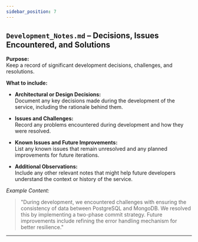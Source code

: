 ```yaml
---
sidebar_position: 7
---
```


## `Development_Notes.md` – Decisions, Issues Encountered, and Solutions

**Purpose:**  
Keep a record of significant development decisions, challenges, and resolutions.

**What to include:**

- **Architectural or Design Decisions:**  
  Document any key decisions made during the development of the service, including the rationale behind them.
  
- **Issues and Challenges:**  
  Record any problems encountered during development and how they were resolved.
  
- **Known Issues and Future Improvements:**  
  List any known issues that remain unresolved and any planned improvements for future iterations.
  
- **Additional Observations:**  
  Include any other relevant notes that might help future developers understand the context or history of the service.

*Example Content:*
> "During development, we encountered challenges with ensuring the consistency of data between PostgreSQL and MongoDB. We resolved this by implementing a two-phase commit strategy. Future improvements include refining the error handling mechanism for better resilience."

---
